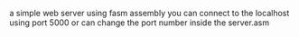 a simple web server using fasm assembly
you can connect to the localhost using port 5000
or can change the port number inside the server.asm
